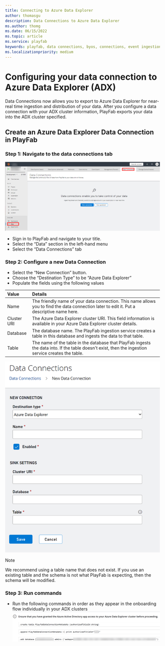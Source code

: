 ```yaml
---
title: Connecting to Azure Data Explorer
author: thomasgu
description: Data Connections to Azure Data Explorer
ms.author: thomg
ms.date: 06/15/2022
ms.topic: article
ms.service: playfab
keywords: playfab, data connections, byos, connections, event ingestion
ms.localizationpriority: medium
---
```

# Configuring your data connection to Azure Data Explorer (ADX)

Data Connections now allows you to export to Azure Data Explorer for near-real time ingestion and distribution of your data. After you configure a data connection with your ADX cluster information, PlayFab exports your data into the ADX cluster specified. 

## Create an Azure Data Explorer Data Connection in PlayFab

### Step 1: Navigate to the data connections tab

![Screenshot of PlayFab data connections tab](media/navigate-to-data-connections-tab.png "PlayFab data connections tab") 

- Sign in to PlayFab and navigate to your title.
- Select the “Data” section in the left-hand menu
- Select the “Data Connections” tab

### Step 2: Configure a new Data Connection

- Select the “New Connection” button.
- Choose the “Destination Type” to be “Azure Data Explorer”
- Populate the fields using the following values  

| Value | Details |
|:-----------|:-----------|
|Name | The friendly name of your data connection. This name allows you to find the data connection later to edit it. Put a descriptive name here. 
| Cluster URI  | The Azure Data Explorer cluster URI. This field information is available in your Azure Data Explorer cluster details.|
| Database | The database name. The PlayFab ingestion service creates a table in this database and ingests the data to that table. |
| Table | The name of the table in the database that PlayFab ingests the data into. If the table doesn't exist, then the ingestion service creates the table. |

![Screenshot of configuring and ADX data connection](media/Config-ADX-Data-Connections.png "ADX data connection configuration")

> [!Note]
> We recommend using a table name that does not exist. If you use an existing table and the schema is not what PlayFab is expecting, then the schema will be modified.

### Step 3: Run commands

- Run the following commands in order as they appear in the onboarding flow individually in your ADX clusters
![Screenshot of granting access to AAD App](media/grant-aad-access.png "Grant AAD App access")
